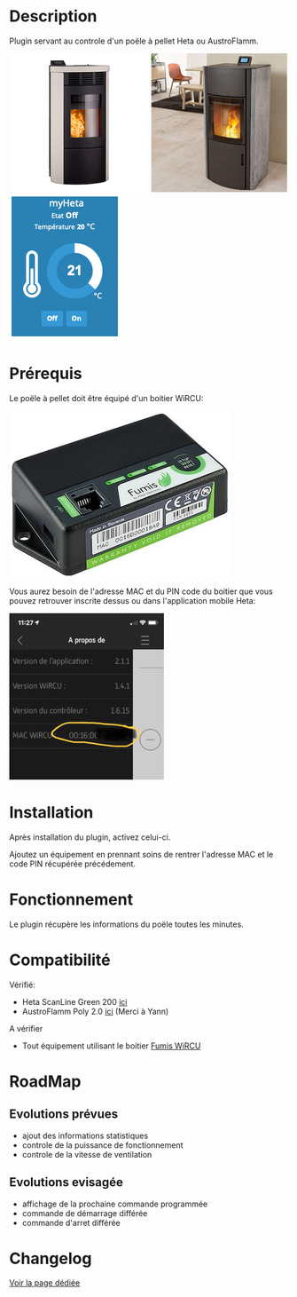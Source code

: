 Description 
===========

Plugin servant au controle d'un poële à pellet Heta ou AustroFlamm.

![ScanLine Green 200](../assets/images/heta-scanline-green-200.jpg) ![AUSTROFLAMM Poly 2.0](../assets/images/austroflamm-polly-2.jpg) ![Widget](../assets/images/WidgetHeta.png)

Prérequis
=========

Le poële à pellet doit être équipé d'un boitier WiRCU:

![Fumis WiRCU](../assets/images/WiRCU.jpg "WiRCU")

Vous aurez besoin de l'adresse MAC et du PIN code du boitier que vous pouvez retrouver
inscrite dessus ou dans l'application mobile Heta:

![Mac adresse](../assets/images/HetaAppMac.jpg "App mobile Heta")

Installation
============

Après installation du plugin, activez celui-ci.

Ajoutez un équipement en prennant soins de rentrer l'adresse MAC et le code PIN
récupérée précédement.

Fonctionnement
==============

Le plugin récupère les informations du poële toutes les minutes.

Compatibilité
=============

Vérifié:
-   Heta ScanLine Green 200 [ici](https://heta.dk/en/product/scan-line-green-200/)
-   AustroFlamm Poly 2.0 [ici](https://www.austroflamm.com/fr/geraet/polly-2-0/) (Merci à Yann)

A vérifier
-   Tout équipement utilisant le boitier [Fumis WiRCU](http://www.fumis.si/en/wircu-connection-guide)

RoadMap
=======

Evolutions prévues
------------------
- ajout des informations statistiques
- controle de la puissance de fonctionnement
- controle de la vitesse de ventilation


Evolutions evisagée
------------------
- affichage de la prochaine commande programmée
- commande de démarrage différée
- commande d'arret différée


Changelog
=========
[Voir la page dédiée](changelog.md)

